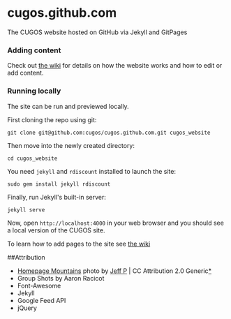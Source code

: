 cugos.github.com
================

The CUGOS website hosted on GitHub via Jekyll and GitPages

### Adding content

Check out [the wiki](https://github.com/cugos/cugos.github.com/wiki/Editing-The-Website) for details on how the website works and how to edit or add content.

### Running locally

The site can be run and previewed locally.

First cloning the repo using git:

    git clone git@github.com:cugos/cugos.github.com.git cugos_website

Then move into the newly created directory:

    cd cugos_website

You need `jekyll` and `rdiscount` installed to launch the site:

    sudo gem install jekyll rdiscount

Finally, run Jekyll's built-in server:

    jekyll serve

Now, open `http://localhost:4000` in your web browser and you should see a local version of the CUGOS site.

To learn how to add pages to the site see [the wiki](https://github.com/cugos/cugos.github.com/wiki/Adding-New-Posts)

##Attribution

* [Homepage Mountains](https://flic.kr/p/5UJi5S) photo by [Jeff P](https://www.flickr.com/photos/jeffpang/) | CC Attribution 2.0 Generic[*](https://creativecommons.org/licenses/by/2.0/)
* Group Shots by Aaron Racicot
* Font-Awesome
* Jekyll
* Google Feed API
* jQuery

